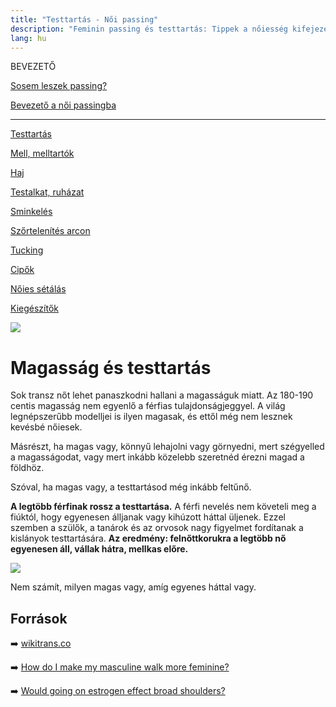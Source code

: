 ```yaml
---
title: "Testtartás - Női passing"
description: "Feminin passing és testtartás: Tippek a nőiesség kifejezéséhez a mindennapokban. 🌸💄"
lang: hu
---
```


<div class="floating-columns">

<div class="floating-bar">

BEVEZETŐ

[Sosem leszek passing?](/#/entry?id=sosem-leszek-passing)

[Bevezető a női passingba](/#/entry?id=feminizalas-passing)

<hr />

[Testtartás](/#/entry?id=feminizalas-testtartas)

[Mell, melltartók](/#/entry?id=feminizalas-mell-mutet-nelkul)

[Haj](/#/entry?id=feminizalas-haj)

[Testalkat, ruházat](/#/entry?id=feminizalas-testalkat)

[Sminkelés](/#/entry?id=feminizalas-sminkeles)

[Szőrtelenítés arcon](/#/entry?id=feminizalas-arc-szortelenites)

[Tucking](/#/entry?id=feminizalas-tucking)

[Cipők](/#/entry?id=feminizalas-cipok)

[Nőies sétálás](/#/entry?id=feminizalas-noies-setalas)

[Kiegészítők](/#/entry?id=feminizalas-kiegeszitok)

</div>

<div class="wiki-content">

<div class="header-image"><img src="assets/images/undraw_fashion_photoshoot.svg" /></div>

# Magasság és testtartás

Sok transz nőt lehet panaszkodni hallani a magasságuk miatt. Az 180-190 centis magasság nem egyenlő a férfias tulajdonságjeggyel. A világ legnépszerűbb modelljei is ilyen magasak, és ettől még nem lesznek kevésbé nőiesek.

Másrészt, ha magas vagy, könnyű lehajolni vagy görnyedni, mert szégyelled a magasságodat, vagy mert inkább közelebb szeretnéd érezni magad a földhöz.

Szóval, ha magas vagy, a testtartásod még inkább feltűnő.

**A legtöbb férfinak rossz a testtartása.** A férfi nevelés nem követeli meg a fiúktól, hogy egyenesen álljanak vagy kihúzott háttal üljenek. Ezzel szemben a szülők, a tanárok és az orvosok nagy figyelmet fordítanak a kislányok testtartására. **Az eredmény: felnőttkorukra a legtöbb nő egyenesen áll, vállak hátra, mellkas előre.**

<div class="content-image"><img src="assets/images/good-bad-posture.png" /></div>

Nem számít, milyen magas vagy, amíg egyenes háttal vagy.

## Források

➡️ [wikitrans.co](https://wikitrans.co)

➡️ [How do I make my masculine walk more feminine?](https://transgenderteensurvivalguide.com/post/107893083580/how-do-i-make-my-masculine-walk-more-feminine)

➡️ [Would going on estrogen effect broad shoulders?](https://transgenderteensurvivalguide.com/post/126939418665/would-going-on-estrogen-effect-broad-shoulders-i)

</div>